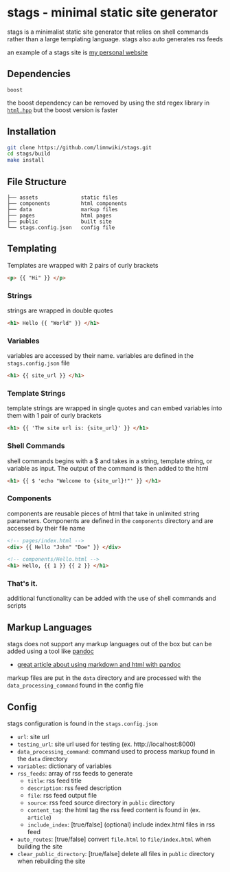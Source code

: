 # stags - minimal static site generator

stags is a minimalist static site generator that relies on shell commands rather than a large templating language. stags also auto generates rss feeds

an example of a stags site is [my personal website](https://github.com/limnwiki/limn.wiki)

## Dependencies
```
boost
```

the boost dependency can be removed by using the std regex library in [`html.hpp`](/src/html.hpp) but the boost version is faster

## Installation
```sh
git clone https://github.com/limnwiki/stags.git
cd stags/build
make install
```

## File Structure
```
├── assets              static files
├── components          html components
├── data                markup files
├── pages               html pages
├── public              built site
└── stags.config.json   config file
```

## Templating
Templates are wrapped with 2 pairs of curly brackets
```html
<p> {{ "Hi" }} </p>
```

### Strings
strings are wrapped in double quotes
```html
<h1> Hello {{ "World" }} </h1>
```

### Variables
variables are accessed by their name. variables are defined in the `stags.config.json` file
```html
<h1> {{ site_url }} </h1>
```

### Template Strings
template strings are wrapped in single quotes and can embed variables into them with 1 pair of curly brackets
```html
<h1> {{ 'The site url is: {site_url}' }} </h1>
```

### Shell Commands
shell commands begins with a $ and takes in a string, template string, or variable as input. The output of the command is then added to the html
```html
<h1> {{ $ 'echo "Welcome to {site_url}!"' }} </h1>
```

### Components
components are reusable pieces of html that take in unlimited string parameters. Components are defined in the `components` directory and are accessed by their file name
```html
<!-- pages/index.html -->
<div> {{ Hello "John" "Doe" }} </div>
```
```html
<!-- components/Hello.html -->
<h1> Hello, {{ 1 }} {{ 2 }} </h1>
```

### That's it.
additional functionality can be added with the use of shell commands and scripts

## Markup Languages
stags does not support any markup languages out of the box but can be added using a tool like [pandoc](https://pandoc.org/)
- [great article about using markdown and html with pandoc](https://www.arthurkoziel.com/convert-md-to-html-pandoc/)

markup files are put in the `data` directory and are processed with the `data_processing_command` found in the config file

## Config
stags configuration is found in the `stags.config.json`
- `url`: site url
- `testing_url`: site url used for testing (ex. http://localhost:8000)
- `data_processing_command`: command used to process markup found in the `data` directory
- `variables`: dictionary of variables
- `rss_feeds`: array of rss feeds to generate
  - `title`: rss feed title
  - `description`: rss feed description
  - `file`: rss feed output file
  - `source`: rss feed source directory in `public` directory
  - `content_tag`: the html tag the rss feed content is found in (ex. `article`)
  - `include_index`: [true/false] (optional) include index.html files in rss feed
- `auto_routes`: [true/false] convert `file.html` to `file/index.html` when building the site
- `clear_public_directory`: [true/false] delete all files in `public` directory when rebuilding the site
